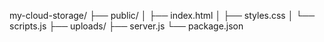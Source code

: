 my-cloud-storage/
├── public/
│   ├── index.html
│   ├── styles.css
│   └── scripts.js
├── uploads/
├── server.js
└── package.json
